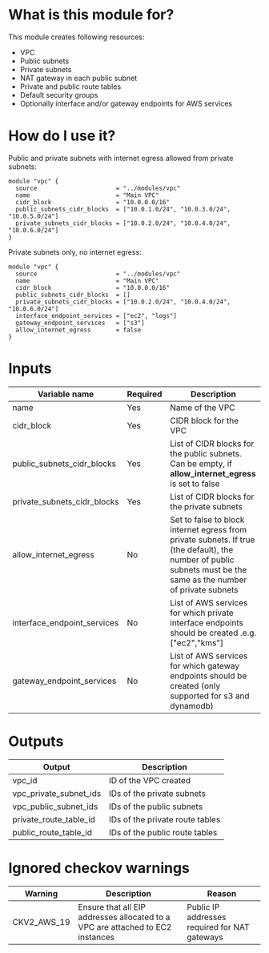 <!-- Copyright Amazon.com, Inc. or its affiliates. All Rights Reserved. -->
<!-- SPDX-License-Identifier: MIT-0 -->

# What is this module for?

This module creates following resources:

- VPC
- Public subnets
- Private subnets
- NAT gateway in each public subnet
- Private and public route tables
- Default security groups
- Optionally interface and/or gateway endpoints for AWS services

# How do I use it?

Public and private subnets with internet egress allowed from private subnets:

```hcl
module "vpc" {
  source                      = "../modules/vpc"
  name                        = "Main VPC"
  cidr_block                  = "10.0.0.0/16"
  public_subnets_cidr_blocks  = ["10.0.1.0/24", "10.0.3.0/24", "10.0.5.0/24"]
  private_subnets_cidr_blocks = ["10.0.2.0/24", "10.0.4.0/24", "10.0.6.0/24"]
}
```

Private subnets only, no internet egress:

```hcl
module "vpc" {
  source                      = "../modules/vpc"
  name                        = "Main VPC"
  cidr_block                  = "10.0.0.0/16"
  public_subnets_cidr_blocks  = []
  private_subnets_cidr_blocks = ["10.0.2.0/24", "10.0.4.0/24", "10.0.6.0/24"]
  interface_endpoint_services = ["ec2", "logs"]
  gateway_endpoint_services   = ["s3"]
  allow_internet_egress       = false
}
```

# Inputs

| Variable name | Required | Description |
| --------------------------- | -------- | ----------------------------------------------------------------------------------------------------------------------------------------------------------------- |
| name                        | Yes      | Name of the VPC |
| cidr_block                  | Yes      | CIDR block for the VPC                                                                                                                                            |
| public_subnets_cidr_blocks  | Yes      | List of CIDR blocks for the public subnets. Can be empty, if **allow_internet_egress** is set to false                                                            |
| private_subnets_cidr_blocks | Yes      | List of CIDR blocks for the private subnets                                                                                                                       |
| allow_internet_egress       | No       | Set to false to block internet egress from private subnets. If true (the default), the number of public subnets must be the same as the number of private subnets |
| interface_endpoint_services | No       | List of AWS services for which private interface endpoints should be created .e.g. ["ec2","kms"]                                                                  |
| gateway_endpoint_services   | No       | List of AWS services for which gateway endpoints should be created (only supported for s3 and dynamodb)                                                           |

# Outputs

| Output                 | Description                     |
| ---------------------- | ------------------------------- |
| vpc_id                 | ID of the VPC created           |
| vpc_private_subnet_ids | IDs of the private subnets      |
| vpc_public_subnet_ids  | IDs of the public subnets       |
| private_route_table_id | IDs of the private route tables |
| public_route_table_id  | IDs of the public route tables  |

# Ignored checkov warnings

|Warning|Description|Reason|
|---|---|---|
|CKV2_AWS_19|Ensure that all EIP addresses allocated to a VPC are attached to EC2 instances|Public IP addresses required for NAT gateways|